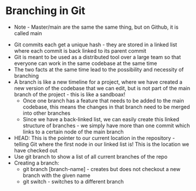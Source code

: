 # Branching in Git
* Note - Master/main are the same the same thing, but on Github, it is called main
- Git commits each get a unique hash - they are stored in a linked list where each commit is back linked to its parent commit
- Git is meant to be used as a distributed tool over a large team so that everyone can work in the same codebase at the same time
- The two facts at the same time lead to the possibility and necessity of branching
- A branch is like a new timeline for a project, where we have created a new version of the codebase that we can edit, but is not part of the main branch of the project - this is like a sandboax!
    * Once one branch has a feature that needs to be added to the main codebase, this means the changes in that branch need to be merged into other branches
    * Since we have a back-linked list, we can easily create this linked structure of branches - we simply have more than one commit which links to a certain node of the main branch
- HEAD: This is the pointer to our current location in the repository - telling Git where the first node in our linked list is! This is the location we have checked out
- Use git branch to show a list of all current branches of the repo
- Creating a branch:
    * git branch [branch-name] - creates but does not checkout a new branch with the given name
    * git switch - switches to a different branch
    
